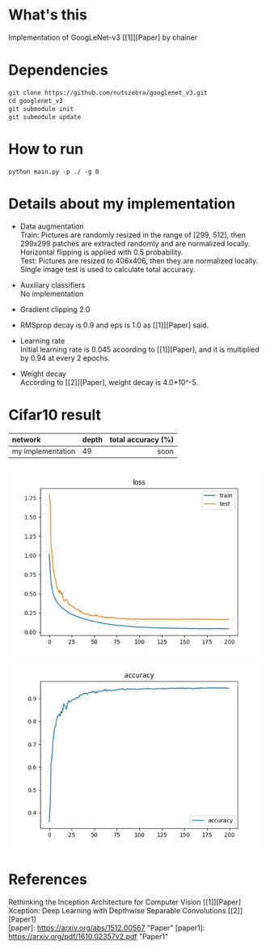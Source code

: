 # What's this
Implementation of GoogLeNet-v3 [[1]][Paper] by chainer


# Dependencies

    git clone https://github.com/nutszebra/googlenet_v3.git
    cd googlenet_v3
    git submodule init
    git submodule update

# How to run
    python main.py -p ./ -g 0 


# Details about my implementation

* Data augmentation  
Train: Pictures are randomly resized in the range of [299, 512], then 299x299 patches are extracted randomly and are normalized locally. Horizontal flipping is applied with 0.5 probability.  
Test: Pictures are resized to 406x406, then they are normalized locally. Single image test is used to calculate total accuracy. 

* Auxiliary classifiers  
No implementation

* Gradient clipping
2.0

* RMSprop
decay is 0.9 and eps is 1.0 as [[1]][Paper] said.

* Learning rate  
Initial learning rate is 0.045 acoording to [[1]][Paper], and it is multiplied by 0.94 at every 2 epochs.

* Weight decay  
According to [[2]][Paper], weight decay is 4.0*10^-5.


# Cifar10 result

| network              | depth  | total accuracy (%) |
|:---------------------|--------|-------------------:|
| my implementation    | 49     | soon               |

<img src="https://github.com/nutszebra/googlenet_v3/blob/master/loss.jpg" alt="loss" title="loss">
<img src="https://github.com/nutszebra/googlenet_v3/blob/master/accuracy.jpg" alt="total accuracy" title="total accuracy">

# References
Rethinking the Inception Architecture for Computer Vision [[1]][Paper]  
Xception: Deep Learning with Depthwise Separable Convolutions [[2]][Paper1]  
[paper]: https://arxiv.org/abs/1512.00567 "Paper"
[paper1]: https://arxiv.org/pdf/1610.02357v2.pdf "Paper1"
